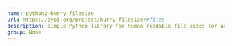 ```yaml
---
name: python2-hurry-filesize
url: https://pypi.org/project/hurry.filesize/#files
description: simple Python library for human readable file sizes (or anything sized in bytes). URL : https://pypi.org/project/hurry.filesize/#files Groups : None
group: None
---
```

